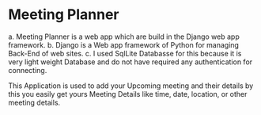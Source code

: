 # Meeting Planner

a. Meeting Planner is a web app which are build in the Django web app framework.
b. Django is a Web app framework of Python for managing Back-End of web sites.
c. I used SqlLite Databasse for this because it is very light weight Database and do not have required any authentication for connecting.  

This Application is used to add your Upcoming meeting and their details by this you easily get yours Meeting Details like time, date, location, or other meeting details.  